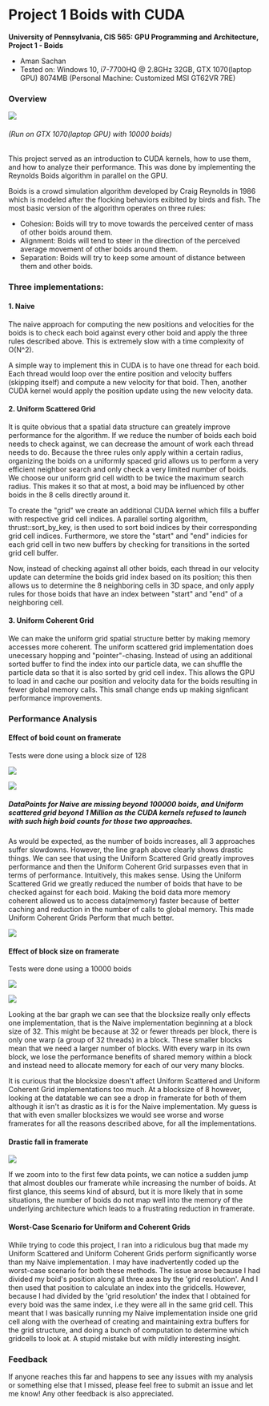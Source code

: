 Project 1 Boids with CUDA
==========================

**University of Pennsylvania, CIS 565: GPU Programming and Architecture,
Project 1 - Boids**

* Aman Sachan
* Tested on: Windows 10, i7-7700HQ @ 2.8GHz 32GB, GTX 1070(laptop GPU) 8074MB (Personal Machine: Customized MSI GT62VR 7RE)

### Overview

![](images/results/Boids.gif)
###### (Run on GTX 1070(laptop GPU) with 10000 boids)

This project served as an introduction to CUDA kernels, how to use them, and how to analyze their performance. This was done by implementing the Reynolds Boids algorithm in parallel on the GPU.

Boids is a crowd simulation algorithm developed by Craig Reynolds in 1986 which is modeled after the flocking behaviors exibited by birds and fish. The most basic version of the algorithm operates on three rules:
* Cohesion: Boids will try to move towards the perceived center of mass of other boids around them.
* Alignment: Boids will tend to steer in the direction of the perceived average movement of other boids around them.
* Separation: Boids will try to keep some amount of distance between them and other boids.

### Three implementations:
#### 1. Naive

The naive approach for computing the new positions and velocities for the boids is to check each boid against every other boid and apply the three rules described above. This is extremely slow with a time complexity of O(N^2). 

A simple way to implement this in CUDA is to have one thread for each boid. Each thread would loop over the entire position and velocity buffers (skipping itself) and compute a new velocity for that boid. Then, another CUDA kernel would apply the position update using the new velocity data.

#### 2. Uniform Scattered Grid

It is quite obvious that a spatial data structure can greately improve performance for the algorithm. If we reduce the number of boids each boid needs to check against, we can decrease the amount of work each thread needs to do. Because the three rules only apply within a certain radius, organizing the boids on a uniformly spaced grid allows us to perform a very efficient neighbor search and only check a very limited number of boids. We choose our uniform grid cell width to be twice the maximum search radius. This makes it so that at most, a boid may be influenced by other boids in the 8 cells directly around it.

To create the "grid" we create an additional CUDA kernel which fills a buffer with respective grid cell indices. A parallel sorting algorithm, thrust::sort_by_key, is then used to sort boid indices by their corresponding grid cell indices. Furthermore, we store the "start" and "end" indicies for each grid cell in two new buffers by checking for transitions in the sorted grid cell buffer.

Now, instead of checking against all other boids, each thread in our velocity update can determine the boids grid index based on its position; this then allows us to determine the 8 neighboring cells in 3D space, and only apply rules for those boids that have an index between "start" and "end" of a neighboring cell.

#### 3. Uniform Coherent Grid

We can make the uniform grid spatial structure better by making memory accesses more coherent. The uniform scattered grid implementation does unecessary hopping and "pointer"-chasing. Instead of using an additional sorted buffer to find the index into our particle data, we can shuffle the particle data so that it is also sorted by grid cell index. This allows the GPU to load in and cache our position and velocity data for the boids resulting in fewer global memory calls. This small change ends up making signficant performance improvements.

### Performance Analysis

#### Effect of boid count on framerate

Tests were done using a block size of 128

![](images/results/BoidsVSframerateData.png)

![](images/results/NumberofBoidsVSframerate_LineChart.png)

##### DataPoints for Naive are missing beyond 100000 boids, and Uniform scattered grid beyond 1 Million as the CUDA kernels refused to launch with such high boid counts for those two approaches.

As would be expected, as the number of boids increases, all 3 approaches suffer slowdowns. However, the line graph above clearly shows drastic things. We can see that using the Uniform Scattered Grid greatly improves performance and then the Uniform Coherent Grid surpasses even that in terms of performance. Intuitively, this makes sense. Using the Uniform Scattered Grid we greatly reduced the number of boids that have to be checked against for each boid. Making the boid data more memory coherent allowed us to access data(memory) faster because of better caching and reduction in the number of calls to global memory. This made Uniform Coherent Grids Perform that much better. 

![](images/results/NumberofBoidsVSframerate_BarChart.png)

#### Effect of block size on framerate

Tests were done using a 10000 boids

![](images/results/BlocksizeVSframerateData.png)

![](images/results/BlocksizeVSframerate.png)

Looking at the bar graph we can see that the blocksize really only effects one implementation, that is the Naive implementation beginning at a block size of 32. This might be because at 32 or fewer threads per block, there is only one warp (a group of 32 threads) in a block. These smaller blocks mean that we need a larger number of blocks. With every warp in its own block, we lose the performance benefits of shared memory within a block and instead need to allocate memory for each of our very many blocks.

It is curious that the blocksize doesn't affect Uniform Scattered and Uniform Coherent Grid implementations too much. At a blocksize of 8 however, looking at the datatable we can see a drop in framerate for both of them although it isn't as drastic as it is for the Naive implementation. My guess is that with even smaller blocksizes we would see worse and worse framerates for all the reasons described above, for all the implementations.

#### Drastic fall in framerate

![](images/results/NumberofBoidsVSframerate_LineChart_Weirdness.png)

If we zoom into to the first few data points, we can notice a sudden jump that almost doubles our framerate while increasing the number of boids. At first glance, this seems kind of absurd, but it is more likely that in some situations, the number of boids do not map well into the memory of the underlying architecture which leads to a frustrating reduction in framerate.

#### Worst-Case Scenario for Uniform and Coherent Grids

While trying to code this project, I ran into a ridiculous bug that made my Uniform Scattered and Uniform Coherent Grids perform significantly worse than my Naive implementation. I may have inadvertently coded up the worst-case scenario for both these methods. The issue arose because I had divided my boid's position along all three axes by the 'grid resolution'. And I then used that position to calculate an index into the gridcells. However, because I had divided by the 'grid resolution' the index that I obtained for every boid was the same index, i.e they were all in the same grid cell. This meant that I was basically running my Naive implementation inside one grid cell along with the overhead of creating and maintaining extra buffers for the grid structure, and doing a bunch of computation to determine which gridcells to look at. A stupid mistake but with mildly interesting insight.

### Feedback

If anyone reaches this far and happens to see any issues with my analysis or something else that I missed, please feel free to submit an issue and let me know! Any other feedback is also appreciated.